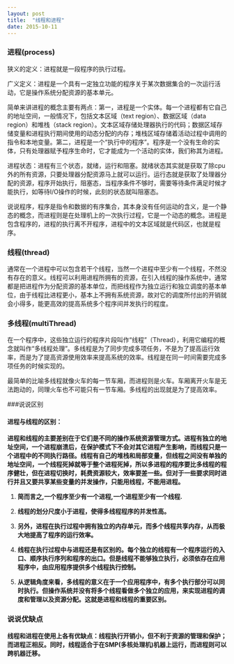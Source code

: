 ```yaml
---
layout: post
title:  "线程和进程"
date: 2015-10-11
---
```



### 进程(process)

狭义的定义：进程就是一段程序的执行过程。

广义定义：进程是一个具有一定独立功能的程序关于某次数据集合的一次运行活动，它是操作系统分配资源的基本单元。

简单来讲进程的概念主要有两点：第一，进程是一个实体。每一个进程都有它自己的地址空间，一般情况下，包括文本区域（text region）、数据区域（data region）和堆栈（stack region）。文本区域存储处理器执行的代码；数据区域存储变量和进程执行期间使用的动态分配的内存；堆栈区域存储着活动过程中调用的指令和本地变量。第二，进程是一个“执行中的程序”。程序是一个没有生命的实体，只有处理器赋予程序生命时，它才能成为一个活动的实体，我们称其为进程。

进程状态：进程有三个状态，就绪，运行和阻塞。就绪状态其实就是获取了除cpu外的所有资源，只要处理器分配资源马上就可以运行。运行态就是获取了处理器分配的资源，程序开始执行，阻塞态，当程序条件不够时，需要等待条件满足时候才能执行，如等待I/O操作的时候，此刻的状态就叫阻塞态。

说说程序，程序是指令和数据的有序集合，其本身没有任何运动的含义，是一个静态的概念，而进程则是在处理机上的一次执行过程，它是一个动态的概念。进程是包含程序的，进程的执行离不开程序，进程中的文本区域就是代码区，也就是程序。

### 线程(thread)

通常在一个进程中可以包含若干个线程，当然一个进程中至少有一个线程，不然没有存在的意义。线程可以利用进程所拥有的资源，在引入线程的操作系统中，通常都是把进程作为分配资源的基本单位，而把线程作为独立运行和独立调度的基本单位，由于线程比进程更小，基本上不拥有系统资源，故对它的调度所付出的开销就会小得多，能更高效的提高系统多个程序间并发执行的程度。

### 多线程(multiThread)

在一个程序中，这些独立运行的程序片段叫作“线程”（Thread），利用它编程的概念就叫作“多线程处理”。多线程是为了同步完成多项任务，不是为了提高运行效率，而是为了提高资源使用效率来提高系统的效率。线程是在同一时间需要完成多项任务的时候实现的。

最简单的比喻多线程就像火车的每一节车厢，而进程则是火车。车厢离开火车是无法跑动的，同理火车也不可能只有一节车厢。多线程的出现就是为了提高效率。

###说说区别

#### 进程与线程的区别：

**进程和线程的主要差别在于它们是不同的操作系统资源管理方式。进程有独立的地址空间，一个进程崩溃后，在保护模式下不会对其它进程产生影响，而线程只是一个进程中的不同执行路径。线程有自己的堆栈和局部变量，但线程之间没有单独的地址空间，一个线程死掉就等于整个进程死掉，所以多进程的程序要比多线程的程序健壮，但在进程切换时，耗费资源较大，效率要差一些。但对于一些要求同时进行并且又要共享某些变量的并发操作，只能用线程，不能用进程。**

1. __简而言之,一个程序至少有一个进程,一个进程至少有一个线程.__

2. __线程的划分尺度小于进程，使得多线程程序的并发性高。__

3. __另外，进程在执行过程中拥有独立的内存单元，而多个线程共享内存，从而极大地提高了程序的运行效率。__

4. __线程在执行过程中与进程还是有区别的。每个独立的线程有一个程序运行的入口、顺序执行序列和程序的出口。但是线程不能够独立执行，必须依存在应用程序中，由应用程序提供多个线程执行控制。__

5. __从逻辑角度来看，多线程的意义在于一个应用程序中，有多个执行部分可以同时执行。但操作系统并没有将多个线程看做多个独立的应用，来实现进程的调度和管理以及资源分配。这就是进程和线程的重要区别。__

### 说说优缺点

**线程和进程在使用上各有优缺点：线程执行开销小，但不利于资源的管理和保护；而进程正相反。同时，线程适合于在SMP(多核处理机)机器上运行，而进程则可以跨机器迁移。**


